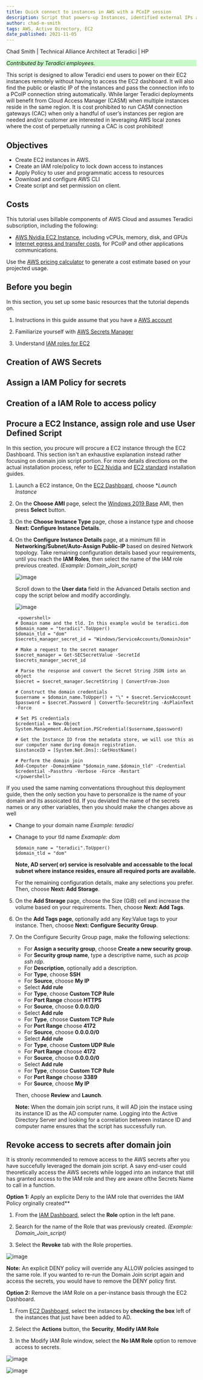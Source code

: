 ```yaml
---
title: Quick connect to instances in AWS with a PCoIP session
description: Script that powers-up Instances, identified external IPs and establishes a PCoIP connection in a single step.
author: chad-m-smith
tags: AWS, Active Directory, EC2
date_published: 2021-11-05
---
```


Chad Smith | Technical Alliance Architect at Teradici | HP

<p style="background-color:#CAFACA;"><i>Contributed by Teradici employees.</i></p>

This script is designed to allow Teradici end users to power on their EC2 instances remotely without having to access the EC2 dashboard. It will also find the public or elastic IP of the instances and pass the connection info to a PCoIP connection string automatically. While larger Teradici deployments will benefit from Cloud Access Manager (CASM) when multiple instances reside in the same region. It is cost prohibited to run CASM connection gateways (CAC) when only a handful of user’s instances per region are needed and/or customer are interested in leveraging AWS local zones where the cost of perpetually running a CAC is cost prohibited!

## Objectives

+ Create EC2 instances in AWS.
+ Create an IAM role/policy to lock down access to instances
+ Apply Policy to user and programmatic access to resources 
+ Download and configure AWS CLI 
+ Create script and set permission on client.


## Costs

This tutorial uses billable components of AWS Cloud and assumes Teradici subscription, including the following:
+   [AWS Nvidia EC2 Instance](https://aws.amazon.com/nvidia/), including vCPUs, memory, disk, and GPUs
+   [Internet egress and transfer costs](https://aws.amazon.com/blogs/architecture/overview-of-data-transfer-costs-for-common-architectures/), for PCoIP and other applications communications.

Use the [AWS pricing calculator](https://calculator.aws/#/) to generate a cost estimate based on your projected usage.

## Before you begin

In this section, you set up some basic resources that the tutorial depends on.

1. Instructions in this guide assume that you have a [AWS account](https://aws.amazon.com/free/) 

1. Familiarize yourself with [AWS Secrets Manager](https://aws.amazon.com/secrets-manager/)

1. Understand [IAM roles for EC2](https://docs.aws.amazon.com/AWSEC2/latest/UserGuide/iam-roles-for-amazon-ec2.html) 


## Creation of AWS Secrets


## Assign a IAM Policy for secrets



## Creation of a IAM Role to access policy



## Procure a EC2 Instance, assign role and use User Defined Script

In this section, you procure will procure a EC2 instance through the EC2 Dashboard. This section isn't an exhaustive explanation instead rather focusing on domain join script portion. For more details directions on the actual installation process, refer to [EC2 Nvidia](https://github.com/ChadSmithTeradici/Teradici-PCoIP-Ultra-deployment-script-for-AWS-NVIDIA-EC2-instances) and [EC2 standard](https://github.com/ChadSmithTeradici/Teradici-PCoIP-Standard-deployment-script-for-AWS-EC2-instances) installation guides.

1.  Launch a EC2 instance, On the [EC2 Dashboard](https://console.aws.amazon.com/ec2), choose **Launch Instance*

1. On the **Choose AMI** page, select the [Windows 2019 Base](https://aws.amazon.com/marketplace/pp/prodview-bd6o47htpbnoe?ref=cns_srchrow) AMI, then press **Select** button.

1. On the **Choose Instance Type** page, chose a instance type and choose **Next: Configure Instance Details**.

1. On the **Configure Instance Details** page, at a minimum fill in **Networking/Subnet/Auto-Assign Public-IP** based on desired Network topology. Take remaining configuration details based your requirements, until you reach the **IAM Roles**, then select the name of the IAM role previous created. 
*(Example: Domain_Join_script)*

    ![image](https://github.com/ChadSmithTeradici/DomainJoin-with-AWS-Secrets-for-Windows-EC2-instances/blob/main/images/IAM_Role_Domain_Join.jpg)

    Scroll down to the **User data** field in the Advanced Details section and copy the script below and modify accordingly.

   ![image](https://github.com/ChadSmithTeradici/Teradici-PCoIP-deployment_script-for-AWS-NVIDIA-Instances/blob/main/images/User_Data_Field.jpg)   
 
    ```
     <powershell>
    # Domain name and the tld. In this example would be teradici.dom
    $domain_name = "teradici".ToUpper()
    $domain_tld = "dom"
    $secrets_manager_secret_id = "Windows/ServiceAccounts/DomainJoin"

    # Make a request to the secret manager
    $secret_manager = Get-SECSecretValue -SecretId $secrets_manager_secret_id

    # Parse the response and convert the Secret String JSON into an object
    $secret = $secret_manager.SecretString | ConvertFrom-Json

    # Construct the domain credentials
    $username = $domain_name.ToUpper() + "\" + $secret.ServiceAccount
    $password = $secret.Password | ConvertTo-SecureString -AsPlainText -Force

    # Set PS credentials
    $credential = New-Object System.Management.Automation.PSCredential($username,$password)

    # Get the Instance ID from the metadata store, we will use this as our computer name during domain registration.
    $instanceID = [System.Net.Dns]::GetHostName()

    # Perform the domain join
    Add-Computer -DomainName "$domain_name.$domain_tld" -Credential $credential -Passthru -Verbose -Force -Restart
    </powershell>
    ```

If you used the same naming conventations throughout this deployment guide, then the only section you have to personalize is the name of your domain and its       assoicated tld. If you deviated the name of the secrets names or any other variables, then you should make the changes above as well  
    
+ Change to your domain name *Example: teradici* 
+ Chanage to your tld name *Examaple: dom*
    
    ```
    $domain_name = "teradici".ToUpper() 
    $domain_tld = "dom"                
    ```
  **Note, AD server( or) service is resolvable and accessable to the local subnet where instance resides, ensure all required ports are available.**
  
  For the remaining configuration details, make any selections you prefer. Then, choose **Next: Add Storage**.

5. On the **Add Storage** page, choose the Size (GiB) cell and increase the volume based on your requirements. Then, choose **Next: Add Tags**.

6. On the **Add Tags page**, optionally add any Key:Value tags to your instance. Then, choose **Next: Configure Security Group**.

7. On the Configure Security Group page, make the following selections:

    + For **Assign a security group**, choose **Create a new security group**.
    + For **Security group name**, type a descriptive name, such as *pcoip ssh rdp*.
    + For **Description**, optionally add a description.
    + For **Type**, choose **SSH**
    + For **Source**, choose **My IP**
    + Select **Add rule**
    + For **Type**, choose **Custom TCP Rule**
    + For **Port Range** choose **HTTPS**
    + For **Source**, choose **0.0.0.0/0**
    + Select **Add rule**
    + For **Type**, choose **Custom TCP Rule**
    + For **Port Range** choose **4172**
    + For **Source**, choose **0.0.0.0/0**
    + Select **Add rule**
    + For **Type**, choose **Custom UDP Rule**
    + For **Port Range** choose **4172**
    + For **Source**, choose **0.0.0.0/0**
    + Select **Add rule**
    + For **Type**, choose **Custom TCP Rule**
    + For **Port Range** choose **3389**
    + For **Source**, choose **My IP**
    
    Then, choose **Review** and **Launch**.
    
    **Note:** When the domain join script runs, it will AD join the instace using its instance ID as the AD computer name. Logging into the Active Directory Server     and looking for a correlation between instance ID and computer name ensures that the script has successfully run. 
    
## Revoke access to secrets after domain join

It is stronly recommended to remove access to the AWS secrets after you have succefully leveraged the domain join script. A savy end-user could theoretically access the AWS secrets while logged into an instance that still has granted access to the IAM role and they are aware ofthe Secrets Name to call in a function.  

**Option 1:** Apply an explicite Deny to the IAM role that overrides the IAM Policy orginally created**
1. From the [IAM Dashboard](https://console.aws.amazon.com/iam), select the **Role** option in the left pane. 

1. Search for the name of the Role that was previously created. *(Example: Domain_Join_script)*

1. Select the **Revoke** tab with the Role properties. 
    
![image](https://github.com/ChadSmithTeradici/DomainJoin-with-AWS-Secrets-for-Windows-EC2-instances/blob/main/images/Revoke_IAM_Role.jpg)

**Note:** An explicit DENY policy will override any ALLOW policies assinged to the same role. If you wanted to re-run the Domain Join script again and access the secrets, you would have to remove the DENY policy first.
    
**Option 2:** Remove the IAM Role on a per-instance basis through the EC2 Dashboard.

1. From [EC2 Dashboard](https://console.aws.amazon.com/ec2), select the instances by **checking the box** left of the instances that just have been added to AD.

1. Select the **Actions** button, the **Security**, **Modify IAM Role**

1. In the Modify IAM Role window, select the **No IAM Role** option to remove access to secrets. 

![image](https://github.com/ChadSmithTeradici/DomainJoin-with-AWS-Secrets-for-Windows-EC2-instances/blob/main/images/Remove_IAM_Role_Instance.jpg)

![image](https://github.com/ChadSmithTeradici/DomainJoin-with-AWS-Secrets-for-Windows-EC2-instances/blob/main/images/Apply_No_IAM_Role.jpg)
